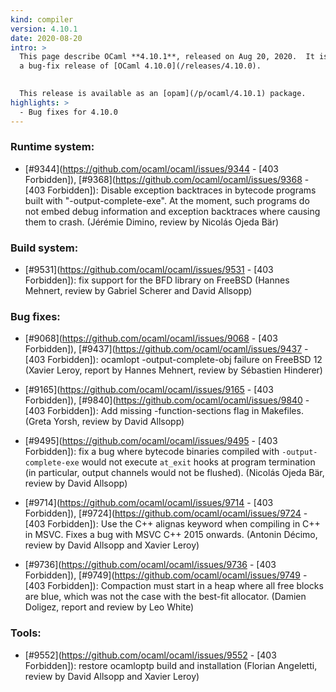 ```yaml
---
kind: compiler
version: 4.10.1
date: 2020-08-20
intro: >
  This page describe OCaml **4.10.1**, released on Aug 20, 2020.  It is
  a bug-fix release of [OCaml 4.10.0](/releases/4.10.0).
  

  This release is available as an [opam](/p/ocaml/4.10.1) package.
highlights: >
  - Bug fixes for 4.10.0
---
```


### Runtime system:

- [#9344](https://github.com/ocaml/ocaml/issues/9344 - [403 Forbidden]), [#9368](https://github.com/ocaml/ocaml/issues/9368 - [403 Forbidden]): Disable exception backtraces in bytecode programs
  built with "-output-complete-exe". At the moment, such programs do
  not embed debug information and exception backtraces where causing
  them to crash.
  (Jérémie Dimino, review by Nicolás Ojeda Bär)

### Build system:

- [#9531](https://github.com/ocaml/ocaml/issues/9531 - [403 Forbidden]): fix support for the BFD library on FreeBSD
  (Hannes Mehnert, review by Gabriel Scherer and David Allsopp)

### Bug fixes:

- [#9068](https://github.com/ocaml/ocaml/issues/9068 - [403 Forbidden]), [#9437](https://github.com/ocaml/ocaml/issues/9437 - [403 Forbidden]): ocamlopt -output-complete-obj failure on FreeBSD 12
  (Xavier Leroy, report by Hannes Mehnert, review by Sébastien Hinderer)

- [#9165](https://github.com/ocaml/ocaml/issues/9165 - [403 Forbidden]), [#9840](https://github.com/ocaml/ocaml/issues/9840 - [403 Forbidden]): Add missing -function-sections flag in Makefiles.
  (Greta Yorsh, review by David Allsopp)

- [#9495](https://github.com/ocaml/ocaml/issues/9495 - [403 Forbidden]): fix a bug where bytecode binaries compiled with `-output-complete-exe`
  would not execute `at_exit` hooks at program termination (in particular,
  output channels would not be flushed).
  (Nicolás Ojeda Bär, review by David Allsopp)

- [#9714](https://github.com/ocaml/ocaml/issues/9714 - [403 Forbidden]), [#9724](https://github.com/ocaml/ocaml/issues/9724 - [403 Forbidden]): Use the C++ alignas keyword when compiling in C++ in MSVC.
  Fixes a bug with MSVC C++ 2015 onwards.
  (Antonin Décimo, review by David Allsopp and Xavier Leroy)

- [#9736](https://github.com/ocaml/ocaml/issues/9736 - [403 Forbidden]), [#9749](https://github.com/ocaml/ocaml/issues/9749 - [403 Forbidden]): Compaction must start in a heap where all free blocks are
  blue, which was not the case with the best-fit allocator.
  (Damien Doligez, report and review by Leo White)

### Tools:

- [#9552](https://github.com/ocaml/ocaml/issues/9552 - [403 Forbidden]): restore ocamloptp build and installation
  (Florian Angeletti, review by David Allsopp and Xavier Leroy)
